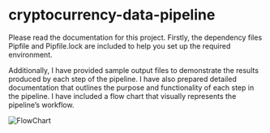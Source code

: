 # cryptocurrency-data-pipeline
Please read the documentation for this project.
Firstly, the dependency files Pipfile and Pipfile.lock are included to help you set up the required environment. 

Additionally, I have provided sample output files to demonstrate the results produced by each step of the pipeline. I have also prepared detailed documentation that outlines the purpose and functionality of each step in the pipeline. I have included a flow chart that visually represents the pipeline’s workflow.



![FlowChart](https://github.com/user-attachments/assets/aafe1509-e621-460e-a5c0-33fbc7c856ac)
